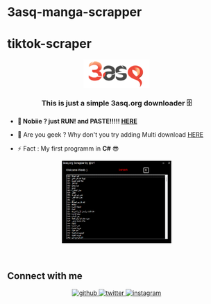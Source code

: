 # 3asq-manga-scrapper
# tiktok-scraper
<div align="center">
<img src="images/3asqLogo.png" align="center" style="width: 30%" />

</div>  
  

### <div align="center">This is just a simple 3asq.org downloader 🗄️</div>  
  

- **🐥 Nobiie ? just RUN! and PASTE!!!!! [HERE](https://github.com/imcr1/3asq-manga-scrapper/releases)**  
  

- 🧠 Are you geek ? Why don't you try adding Multi download [HERE](https://github.com/imcr1/3asq-manga-scrapper/tree/main/src)
  

- ⚡ Fact : My first programm in **C#** 😎  


<div align="center">
<img src="images/view.png" align="center" style="width: 50%" />
</div>  

<br/>
<br/>  




## Connect with me  
<div align="center">
<a href="https://github.com/imcr1" target="_blank">
<img src=https://img.shields.io/badge/github-%2324292e.svg?&style=for-the-badge&logo=github&logoColor=white alt=github style="margin-bottom: 5px;" />
</a>
<a href="https://twitter.com/hsoq" target="_blank">
<img src=https://img.shields.io/badge/twitter-%2300acee.svg?&style=for-the-badge&logo=twitter&logoColor=white alt=twitter style="margin-bottom: 5px;" />
</a>
<a href="https://instagram.com/cr1" target="_blank">
<img src=https://img.shields.io/badge/instagram-%23000000.svg?&style=for-the-badge&logo=instagram&logoColor=white alt=instagram style="margin-bottom: 5px;" />
</a>  
</div>  
  

